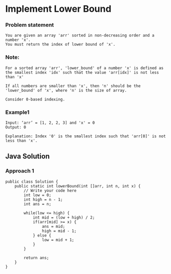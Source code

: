 # Implement Lower Bound



### Problem statement
```
You are given an array 'arr' sorted in non-decreasing order and a number 'x'.
You must return the index of lower bound of 'x'.

```
### Note:
```
For a sorted array 'arr', 'lower_bound' of a number 'x' is defined as the smallest index 'idx' such that the value 'arr[idx]' is not less than 'x'

If all numbers are smaller than 'x', then 'n' should be the 'lower_bound' of 'x', where 'n' is the size of array.

Consider 0-based indexing.
```

### Example1
```
Input: ‘arr’ = [1, 2, 2, 3] and 'x' = 0
Output: 0

Explanation: Index '0' is the smallest index such that 'arr[0]' is not less than 'x'.
```

## Java Solution
### Approach 1 
```
public class Solution {
    public static int lowerBound(int []arr, int n, int x) {
        // Write your code here
        int low = 0;
        int high = n - 1;
        int ans = n;

        while(low <= high) {
            int mid = (low + high) / 2;
            if(arr[mid] >= x) {
                ans = mid;
                high = mid - 1;
            } else {
                low = mid + 1;
            }
        }

        return ans;
    }   
}
```

                   
                                                  
                                                                             